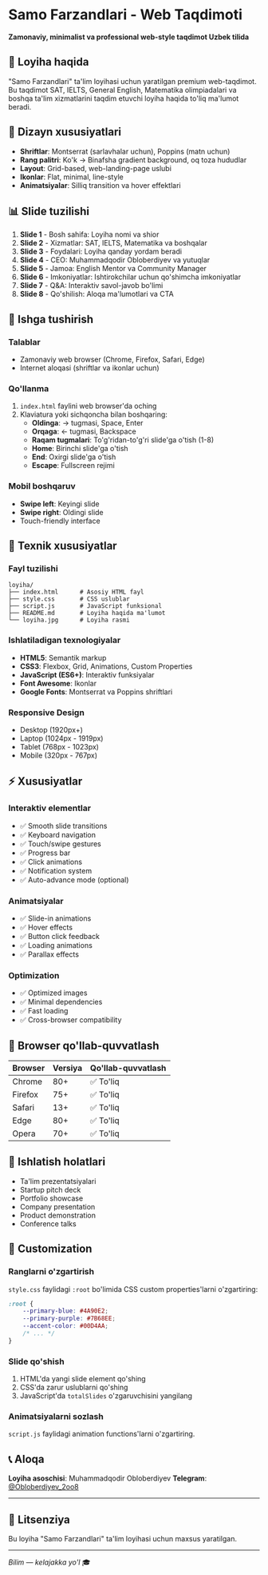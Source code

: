 # Samo Farzandlari - Web Taqdimoti

**Zamonaviy, minimalist va professional web-style taqdimot Uzbek tilida**

## 📖 Loyiha haqida

"Samo Farzandlari" ta'lim loyihasi uchun yaratilgan premium web-taqdimot. Bu taqdimot SAT, IELTS, General English, Matematika olimpiadalari va boshqa ta'lim xizmatlarini taqdim etuvchi loyiha haqida to'liq ma'lumot beradi.

## 🎨 Dizayn xususiyatlari

- **Shriftlar**: Montserrat (sarlavhalar uchun), Poppins (matn uchun)
- **Rang palitri**: Ko'k → Binafsha gradient background, oq toza hududlar
- **Layout**: Grid-based, web-landing-page uslubi
- **Ikonlar**: Flat, minimal, line-style
- **Animatsiyalar**: Silliq transition va hover effektlari

## 📊 Slide tuzilishi

1. **Slide 1** - Bosh sahifa: Loyiha nomi va shior
2. **Slide 2** - Xizmatlar: SAT, IELTS, Matematika va boshqalar
3. **Slide 3** - Foydalari: Loyiha qanday yordam beradi
4. **Slide 4** - CEO: Muhammadqodir Obloberdiyev va yutuqlar
5. **Slide 5** - Jamoa: English Mentor va Community Manager
6. **Slide 6** - Imkoniyatlar: Ishtirokchilar uchun qo'shimcha imkoniyatlar
7. **Slide 7** - Q&A: Interaktiv savol-javob bo'limi
8. **Slide 8** - Qo'shilish: Aloqa ma'lumotlari va CTA

## 🚀 Ishga tushirish

### Talablar
- Zamonaviy web browser (Chrome, Firefox, Safari, Edge)
- Internet aloqasi (shriftlar va ikonlar uchun)

### Qo'llanma
1. `index.html` faylini web browser'da oching
2. Klaviatura yoki sichqoncha bilan boshqaring:
   - **Oldinga**: → tugmasi, Space, Enter
   - **Orqaga**: ← tugmasi, Backspace
   - **Raqam tugmalari**: To'g'ridan-to'g'ri slide'ga o'tish (1-8)
   - **Home**: Birinchi slide'ga o'tish
   - **End**: Oxirgi slide'ga o'tish
   - **Escape**: Fullscreen rejimi

### Mobil boshqaruv
- **Swipe left**: Keyingi slide
- **Swipe right**: Oldingi slide
- Touch-friendly interface

## 🔧 Texnik xususiyatlar

### Fayl tuzilishi
```
loyiha/
├── index.html      # Asosiy HTML fayl
├── style.css       # CSS uslublar
├── script.js       # JavaScript funksional
├── README.md       # Loyiha haqida ma'lumot
└── loyiha.jpg      # Loyiha rasmi
```

### Ishlatiladigan texnologiyalar
- **HTML5**: Semantik markup
- **CSS3**: Flexbox, Grid, Animations, Custom Properties
- **JavaScript (ES6+)**: Interaktiv funksiyalar
- **Font Awesome**: Ikonlar
- **Google Fonts**: Montserrat va Poppins shriftlari

### Responsive Design
- Desktop (1920px+)
- Laptop (1024px - 1919px)
- Tablet (768px - 1023px)
- Mobile (320px - 767px)

## ⚡ Xususiyatlar

### Interaktiv elementlar
- ✅ Smooth slide transitions
- ✅ Keyboard navigation
- ✅ Touch/swipe gestures
- ✅ Progress bar
- ✅ Click animations
- ✅ Notification system
- ✅ Auto-advance mode (optional)

### Animatsiyalar
- ✅ Slide-in animations
- ✅ Hover effects
- ✅ Button click feedback
- ✅ Loading animations
- ✅ Parallax effects

### Optimization
- ✅ Optimized images
- ✅ Minimal dependencies
- ✅ Fast loading
- ✅ Cross-browser compatibility

## 📱 Browser qo'llab-quvvatlash

| Browser | Versiya | Qo'llab-quvvatlash |
|---------|---------|-------------------|
| Chrome | 80+ | ✅ To'liq |
| Firefox | 75+ | ✅ To'liq |
| Safari | 13+ | ✅ To'liq |
| Edge | 80+ | ✅ To'liq |
| Opera | 70+ | ✅ To'liq |

## 🎯 Ishlatish holatlari

- Ta'lim prezentatsiyalari
- Startup pitch deck
- Portfolio showcase
- Company presentation
- Product demonstration
- Conference talks

## 🔧 Customization

### Ranglarni o'zgartirish
`style.css` faylidagi `:root` bo'limida CSS custom properties'larni o'zgartiring:

```css
:root {
    --primary-blue: #4A90E2;
    --primary-purple: #7B68EE;
    --accent-color: #00D4AA;
    /* ... */
}
```

### Slide qo'shish
1. HTML'da yangi slide element qo'shing
2. CSS'da zarur uslublarni qo'shing
3. JavaScript'da `totalSlides` o'zgaruvchisini yangilang

### Animatsiyalarni sozlash
`script.js` faylidagi animation functions'larni o'zgartiring.

## 📞 Aloqa

**Loyiha asoschisi**: Muhammadqodir Obloberdiyev
**Telegram**: [@Obloberdiyev_2oo8](https://t.me/Obloberdiyev_2oo8)

---

## 📄 Litsenziya

Bu loyiha "Samo Farzandlari" ta'lim loyihasi uchun maxsus yaratilgan.

---

*Bilim — kelajakka yo'l* 🎓